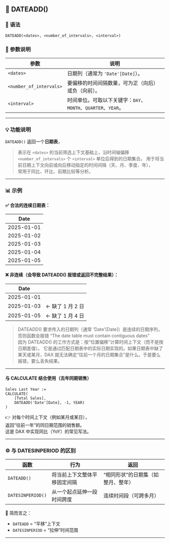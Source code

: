 ## 📘 DATEADD()

### 🧩 语法
```DAX
DATEADD(<dates>, <number_of_intervals>, <interval>)
```

### 📖 参数说明
| 参数 | 说明 |
|------|------|
| `<dates>` | 日期列（通常为 `'Date'[Date]`）。 |
| `<number_of_intervals>` | 要偏移的时间间隔数量，可为正（向后）或负（向前）。 |
| `<interval>` | 时间单位。可取以下关键字：`DAY`、`MONTH`、`QUARTER`、`YEAR`。 |

---

### 💡 功能说明
`DATEADD()` 返回一个**日期表**，  
> 表示在 `<dates>` 的当前筛选上下文基础上，沿时间轴偏移 `<number_of_intervals>` 个 `<interval>` 单位后得到的日期集合。
> 用于将当前日期上下文向前或向后移动指定的时间间隔（天、月、季度、年），  
> 常用于同比、环比、前期比较等分析。

---

### 📊 示例 

#### ✅ 合法的连续日期表：
| Date       |
| ---------- |
| 2025-01-01 |
| 2025-01-02 |
| 2025-01-03 |
| 2025-01-04 |
| 2025-01-05 |

#### ❌ 非连续（会导致 DATEADD() 报错或返回不完整结果）：
| Date       |              |
| ---------- | ------------ |
| 2025-01-01 |              |
| 2025-01-03 | ← 缺了 1 月 2 日 |
| 2025-01-05 | ← 缺了 1 月 4 日 |

> DATEADD() 要求传入的日期列（通常 'Date'[Date]）是连续的日期序列，否则函数会报错 “The date table must contain contiguous dates”  
> 因为 DATEADD() 的工作方式是：按“位置偏移”计算时间上下文（而不是按日期差值）。
> 它是通过匹配日期表中的实际日期实现的。如果日期表中缺了某天或某月，DAX 就无法确定“往前一个月的日期集合”是什么。于是要么报错，要么丢失结果。
---

####  与 CALCULATE 结合使用（去年同期销售）
```DAX
Sales Last Year :=
CALCULATE(
    [Total Sales],
    DATEADD('Date'[Date], -1, YEAR)
)
```

👉 对每个时间上下文（例如某月或某日），  
返回“往前一年”的同日期范围的销售额。  
这是 DAX 中实现同比（YoY）的常见写法。

---

### ⚙️ 与 DATESINPERIOD 的区别

| 函数 | 行为 | 返回 |
|------|------|------|
| `DATEADD()` | 将当前上下文整体平移固定间隔 | “相同形状”的日期集（如整月、整年） |
| `DATESINPERIOD()` | 从一个起点延伸一段时间跨度 | 连续时间段（可跨多月） |

🔹 简而言之：  
- `DATEADD` = “平移”上下文  
- `DATESINPERIOD` = “拉伸”时间范围

---
